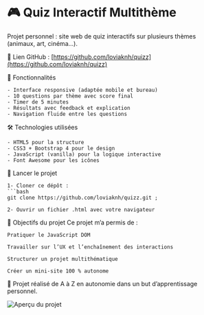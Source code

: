 # 🎮 Quiz Interactif Multithème

Projet personnel : site web de quiz interactifs sur plusieurs thèmes (animaux, art, cinéma...).

🔗 Lien GitHub : [https://github.com/loviaknh/quizz](https://github.com/loviaknh/quizz)

 🧠 Fonctionnalités

    - Interface responsive (adaptée mobile et bureau)
    - 10 questions par thème avec score final
    - Timer de 5 minutes
    - Résultats avec feedback et explication
    - Navigation fluide entre les questions

 🛠️ Technologies utilisées

    - HTML5 pour la structure  
    - CSS3 + Bootstrap 4 pour le design  
    - JavaScript (vanilla) pour la logique interactive  
    - Font Awesome pour les icônes


 🚀 Lancer le projet

    1- Cloner ce dépôt :
    ```bash
    git clone https://github.com/loviaknh/quizz.git ;

    2- Ouvrir un fichier .html avec votre navigateur



🎯 Objectifs du projet
Ce projet m’a permis de :

    Pratiquer le JavaScript DOM

    Travailler sur l’UX et l’enchaînement des interactions

    Structurer un projet multithématique

    Créer un mini-site 100 % autonome

🧪 Projet réalisé de A à Z en autonomie dans un but d’apprentissage personnel.

![Aperçu du projet](image/aperçu.png)
